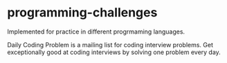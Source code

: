 # programming-challenges
Implemented for practice in different progrmaming languages.

Daily Coding Problem is a mailing list for coding interview problems. Get exceptionally good at coding interviews by solving one problem every day.
